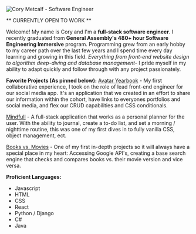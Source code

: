 ![Cory Metcalf - Software Engineer](https://i.imgur.com/GKQj7rC.png)

** CURRENTLY OPEN TO WORK **

Welcome! My name is Cory and I'm a **full-stack software engineer**. I recently graduated from **General Assembly's 480+ hour Software Engineering Immersive** program. Programming grew from an early hobby to my career path over the last few years and I spend time every day learning and growing in this field. *Everything from front-end website design to algorithm deep-diving and database management-* I pride myself in my ability to adapt quickly and follow through with any project passionately.

**Favorite Projects (As pinned below):**
[Avatar Yearbook](https://avatar-yearbook.netlify.app/) - My first collaborative experience, I took on the role of lead front-end engineer for our social media app. It's an application that we created in an effort to share our information within the cohort, have links to everyones portfolios and social media, and flex our CRUD capabilities and CSS conditionals.

[Mindfull](https://project-mindfull.herokuapp.com/todo) - A full-stack application that works as a personal planner for the user. With the ability to journal, create a to-do list, and set a morning / nighttime routine, this was one of my first dives in to fully vanilla CSS, object management, ect.

[Books vs. Movies](https://booksvsmovies.netlify.app) - One of my first in-depth projects so it will always have a special place in my heart: Accessing Google API's, creating a base search engine that checks and compares books vs. their movie version and vice versa.

**Proficient Languages:**
- Javascript
- HTML
- CSS
- React
- Python / Django
- C#
- Java

